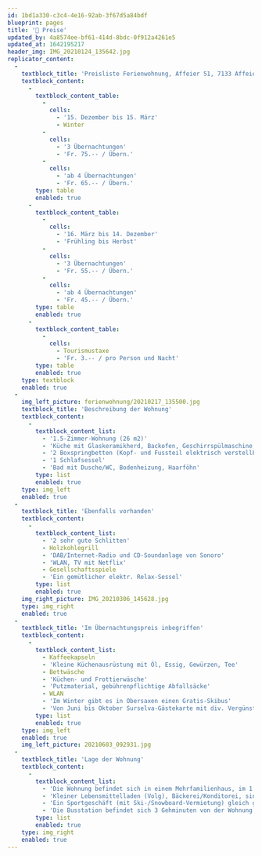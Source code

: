 ```yaml
---
id: 1bd1a330-c3c4-4e16-92ab-3f67d5a84bdf
blueprint: pages
title: '💸 Preise'
updated_by: 4a8574ee-bf61-414d-8bdc-0f912a4261e5
updated_at: 1642195217
header_img: IMG_20210124_135642.jpg
replicator_content:
  -
    textblock_title: 'Preisliste Ferienwohnung, Affeier 51, 7133 Affeier, Obersaxen für 2022'
    textblock_content:
      -
        textblock_content_table:
          -
            cells:
              - '15. Dezember bis 15. März'
              - Winter
          -
            cells:
              - '3 Übernachtungen'
              - 'Fr. 75.-- / Übern.'
          -
            cells:
              - 'ab 4 Übernachtungen'
              - 'Fr. 65.-- / Übern.'
        type: table
        enabled: true
      -
        textblock_content_table:
          -
            cells:
              - '16. März bis 14. Dezember'
              - 'Frühling bis Herbst'
          -
            cells:
              - '3 Übernachtungen'
              - 'Fr. 55.-- / Übern.'
          -
            cells:
              - 'ab 4 Übernachtungen'
              - 'Fr. 45.-- / Übern.'
        type: table
        enabled: true
      -
        textblock_content_table:
          -
            cells:
              - Tourismustaxe
              - 'Fr. 3.-- / pro Person und Nacht'
        type: table
        enabled: true
    type: textblock
    enabled: true
  -
    img_left_picture: ferienwohnung/20210217_135500.jpg
    textblock_title: 'Beschreibung der Wohnung'
    textblock_content:
      -
        textblock_content_list:
          - '1.5-Zimmer-Wohnung (26 m2)'
          - 'Küche mit Glaskeramikherd, Backofen, Geschirrspülmaschine, Kaffeemaschine, Wasserkocher, Raclette-Ofen, Fonduegeschirr, Hand-Mixer, Kühlschrank mit kleinem Gefrierfach'
          - '2 Boxspringbetten (Kopf- und Fussteil elektrisch verstellbar, 80 cm breit, die Betten können auseinandergeschoben werden)'
          - '1 Schlafsessel'
          - 'Bad mit Dusche/WC, Bodenheizung, Haarföhn'
        type: list
        enabled: true
    type: img_left
    enabled: true
  -
    textblock_title: 'Ebenfalls vorhanden'
    textblock_content:
      -
        textblock_content_list:
          - '2 sehr gute Schlitten'
          - Holzkohlegrill
          - 'DAB/Internet-Radio und CD-Soundanlage von Sonoro'
          - 'WLAN, TV mit Netflix'
          - Gesellschaftsspiele
          - 'Ein gemütlicher elektr. Relax-Sessel'
        type: list
        enabled: true
    img_right_picture: IMG_20210306_145628.jpg
    type: img_right
    enabled: true
  -
    textblock_title: 'Im Übernachtungspreis inbegriffen'
    textblock_content:
      -
        textblock_content_list:
          - Kaffeekapseln
          - 'Kleine Küchenausrüstung mit Öl, Essig, Gewürzen, Tee'
          - Bettwäsche
          - 'Küchen- und Frottierwäsche'
          - 'Putzmaterial, gebührenpflichtige Abfallsäcke'
          - WLAN
          - 'Im Winter gibt es in Obersaxen einen Gratis-Skibus'
          - 'Von Juni bis Oktober Surselva-Gästekarte mit div. Vergünstigungen'
        type: list
        enabled: true
    type: img_left
    enabled: true
    img_left_picture: 20210603_092931.jpg
  -
    textblock_title: 'Lage der Wohnung'
    textblock_content:
      -
        textblock_content_list:
          - 'Die Wohnung befindet sich in einem Mehrfamilienhaus, im 1. Stock.'
          - 'Kleiner Lebensmittelladen (Volg), Bäckerei/Konditorei, sind zu Fuss in 3-4 Min. erreichbar.'
          - 'Ein Sportgeschäft (mit Ski-/Snowboard-Vermietung) gleich gegenüber der Wohnung.'
          - 'Die Busstation befindet sich 3 Gehminuten von der Wohnung entfernt.'
        type: list
        enabled: true
    type: img_right
    enabled: true
---
```

